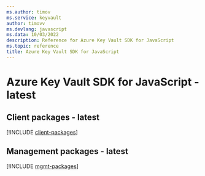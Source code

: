 ```yaml
---
ms.author: timov
ms.service: keyvault
author: timovv
ms.devlang: javascript
ms.data: 10/03/2022
description: Reference for Azure Key Vault SDK for JavaScript
ms.topic: reference
title: Azure Key Vault SDK for JavaScript
---
```

# Azure Key Vault SDK for JavaScript - latest

## Client packages - latest
[!INCLUDE [client-packages](key-vault-client-index.md)]
## Management packages - latest
[!INCLUDE [mgmt-packages](key-vault-mgmt-index.md)]